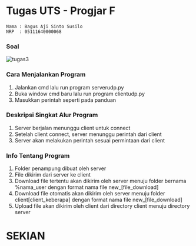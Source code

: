 # Tugas UTS - Progjar F

```
Nama : Bagus Aji Sinto Susilo
NRP  : 05111640000068
```

### Soal
![tugas3](https://user-images.githubusercontent.com/32744054/55064962-84dab200-50ad-11e9-9f29-18100ef4a1fd.jpg)



### Cara Menjalankan Program

1. Jalankan cmd lalu run program serverudp.py
2. Buka window cmd baru lalu run program clientudp.py
3. Masukkan perintah seperti pada panduan

### Deskripsi Singkat Alur Program

1. Server berjalan menunggu client untuk connect
2. Setelah client connect, server menunggu perintah dari client
3. Server akan melakukan perintah sesuai permintaan dari client

### Info Tentang Program

1. Folder penampung dibuat oleh server
2. File dikirim dari server ke client
3. Download file tertentu akan dikirim oleh server menuju folder bernama %nama_user dengan format nama file new_[file_download]
4. Download file otomatis akan dikirim oleh server menuju folder client[client_keberapa] dengan format nama file new_[file_download]
5. Upload file akan dikirim oleh client dari directory client menuju directory server
# SEKIAN
